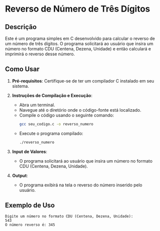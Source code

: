 # Reverso de Número de Três Dígitos

## Descrição

Este é um programa simples em C desenvolvido para calcular o reverso de um número de três dígitos. O programa solicitará ao usuário que insira um número no formato CDU (Centena, Dezena, Unidade) e então calculará e imprimirá o reverso desse número.

## Como Usar

1. **Pré-requisitos**: Certifique-se de ter um compilador C instalado em seu sistema.

2. **Instruções de Compilação e Execução**:
   
   - Abra um terminal.
   - Navegue até o diretório onde o código-fonte está localizado.
   - Compile o código usando o seguinte comando:
     ```bash
     gcc seu_codigo.c -o reverso_numero
     ```
   - Execute o programa compilado:
     ```bash
     ./reverso_numero
     ```

3. **Input de Valores**:
   
   - O programa solicitará ao usuário que insira um número no formato CDU (Centena, Dezena, Unidade).

4. **Output**:
   
   - O programa exibirá na tela o reverso do número inserido pelo usuário.

## Exemplo de Uso

```plaintext
Digite um número no formato CDU (Centena, Dezena, Unidade):
543
O número reverso é: 345
```
